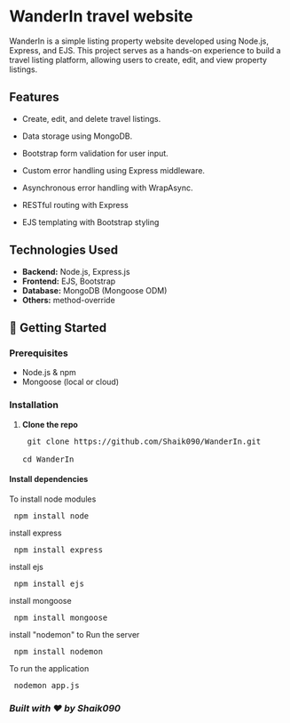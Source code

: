 # WanderIn travel website 
WanderIn is a simple listing property website developed using Node.js, Express, and EJS. This project serves as a hands-on experience to build a travel listing platform, allowing users to create, edit, and view property listings.​

## Features
- Create, edit, and delete travel listings.​

- Data storage using MongoDB.​

- Bootstrap form validation for user input.​

- Custom error handling using Express middleware.​

- Asynchronous error handling with WrapAsync.​

- RESTful routing with Express

- EJS templating with Bootstrap styling

## Technologies Used

- **Backend:** Node.js, Express.js
- **Frontend:** EJS, Bootstrap
- **Database:** MongoDB (Mongoose ODM)
- **Others:** method-override

## 🚀 Getting Started

### Prerequisites

- Node.js & npm
- Mongoose (local or cloud)

### Installation

1. **Clone the repo**
   <pre> git clone https://github.com/Shaik090/WanderIn.git
   
   cd WanderIn </pre>

#### Install dependencies

To install node modules
<pre> npm install node </pre>

install express
<pre> npm install express </pre> 

install ejs
<pre> npm install ejs </pre>

install mongoose
<pre> npm install mongoose </pre>  

install "nodemon" to Run the server

<pre> npm install nodemon </pre> 

To run the application
<pre> nodemon app.js </pre>  

### ***Built with ❤️ by Shaik090***